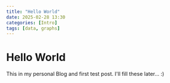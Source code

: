 ```yaml
---
title: "Hello World"
date: 2025-02-28 13:30 
categories: [Intro]
tags: [data, graphs]
---
```


# Hello World

This in my personal Blog and first test post.
I'll fill these later... :)